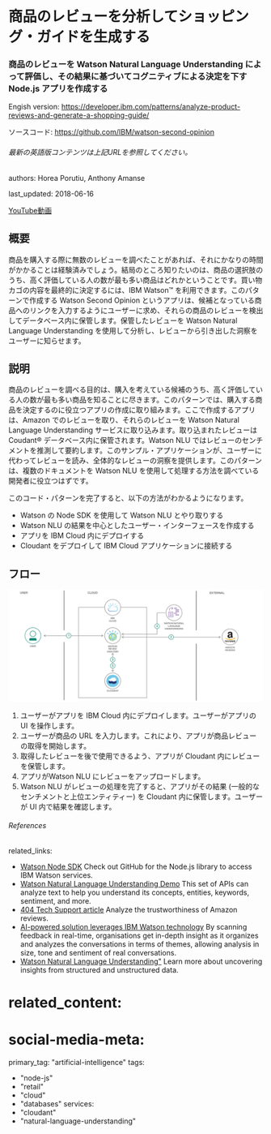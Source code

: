 # 商品のレビューを分析してショッピング・ガイドを生成する
### 商品のレビューを Watson Natural Language Understanding によって評価し、その結果に基づいてコグニティブによる決定を下す Node.js アプリを作成する

Engish version: https://developer.ibm.com/patterns/analyze-product-reviews-and-generate-a-shopping-guide/

ソースコード: https://github.com/IBM/watson-second-opinion
###### 最新の英語版コンテンツは上記URLを参照してください。

authors: Horea Porutiu, Anthony Amanse

last_updated: 2018-06-16

[YouTube動画](https://www.youtube.com/watch?v=Z59k97oVg6U) 

## 概要

商品を購入する際に無数のレビューを調べたことがあれば、それにかなりの時間がかかることは経験済みでしょう。結局のところ知りたいのは、商品の選択肢のうち、高く評価している人の数が最も多い商品はどれかということです。買い物カゴの内容を最終的に決定するには、IBM Watson&trade; を利用できます。このパターンで作成する Watson Second Opinion というアプリは、候補となっている商品へのリンクを入力するようにユーザーに求め、それらの商品のレビューを検出してデータベース内に保管します。保管したレビューを Watson Natural Language Understanding を使用して分析し、レビューから引き出した洞察をユーザーに知らせます。

## 説明

商品のレビューを調べる目的は、購入を考えている候補のうち、高く評価している人の数が最も多い商品を知ることに尽きます。このパターンでは、購入する商品を決定するのに役立つアプリの作成に取り組みます。ここで作成するアプリは、Amazon でのレビューを取り、それらのレビューを Watson Natural Language Understanding サービスに取り込みます。取り込まれたレビューは Coudant&reg; データベース内に保管されます。Watson NLU ではレビューのセンチメントを推測して要約します。このサンプル・アプリケーションが、ユーザーに代わってレビューを読み、全体的なレビューの洞察を提供します。このパターンは、複数のドキュメントを Watson NLU を使用して処理する方法を調べている開発者に役立つはずです。

このコード・パターンを完了すると、以下の方法がわかるようになります。

* Watson の Node SDK を使用して Watson NLU とやり取りする
* Watson NLU の結果を中心としたユーザー・インターフェースを作成する
* アプリを IBM Cloud 内にデプロイする
* Cloudant をデプロイして IBM Cloud アプリケーションに接続する

## フロー

![フロー](./images/arch-analyze-product-reviews.png)

1. ユーザーがアプリを IBM Cloud 内にデプロイします。ユーザーがアプリの UI を操作します。
1. ユーザーが商品の URL を入力します。これにより、アプリが商品レビューの取得を開始します。
1. 取得したレビューを後で使用できるよう、アプリが Cloudant 内にレビューを保管します。
1. アプリがWatson NLU にレビューをアップロードします。
1. Watson NLU がレビューの処理を完了すると、アプリがその結果 (一般的なセンチメントと上位エンティティー) を Cloudant 内に保管します。ユーザーが UI 内で結果を確認します。

###### References
related_links: 
  - [Watson Node SDK](https://github.com/watson-developer-cloud/node-sdk)
    Check out GitHub for the Node.js library to access IBM Watson services.
  - [Watson Natural Language Understanding Demo](https://natural-language-understanding-demo.mybluemix.net/)
    This set of APIs can analyze text to help you understand its concepts, entities, keywords, sentiment, and more.
  - [404 Tech Support article](https://www.404techsupport.com/2017/05/10/analyze-amazon-reviews/)
    Analyze the trustworthiness of Amazon reviews.
  - [AI-powered solution leverages IBM Watson technology](https://www.cmo.com.au/article/630032/using-ai-enable-more-human-understanding-voice-customer-data/)
    By scanning feedback in real-time, organisations get in-depth insight as it organizes and analyzes the conversations in terms of themes, allowing analysis in size, tone and sentiment of real conversations.
  - [Watson Natural Language Understanding"](https://www.ibm.com/watson/services/natural-language-understanding/)
    Learn more about uncovering insights from structured and unstructured data.
# related_content: 
# social-media-meta:
primary_tag: "artificial-intelligence"
tags:
  - "node-js"
  - "retail"
  - "cloud"
  - "databases"
services:
  - "cloudant"
  - "natural-language-understanding"

